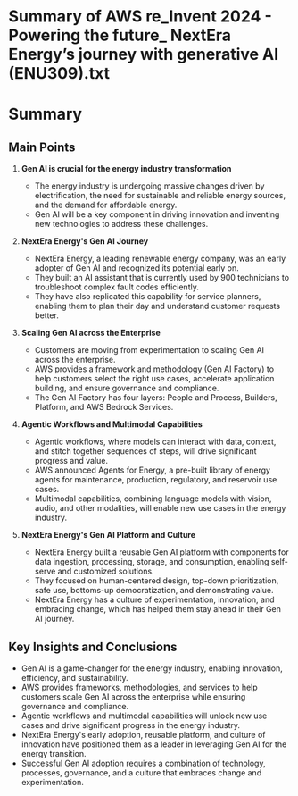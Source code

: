 # Summary of AWS re_Invent 2024 - Powering the future_ NextEra Energy’s journey with generative AI (ENU309).txt

# Summary

## Main Points

1. **Gen AI is crucial for the energy industry transformation**
   - The energy industry is undergoing massive changes driven by electrification, the need for sustainable and reliable energy sources, and the demand for affordable energy.
   - Gen AI will be a key component in driving innovation and inventing new technologies to address these challenges.

2. **NextEra Energy's Gen AI Journey**
   - NextEra Energy, a leading renewable energy company, was an early adopter of Gen AI and recognized its potential early on.
   - They built an AI assistant that is currently used by 900 technicians to troubleshoot complex fault codes efficiently.
   - They have also replicated this capability for service planners, enabling them to plan their day and understand customer requests better.

3. **Scaling Gen AI across the Enterprise**
   - Customers are moving from experimentation to scaling Gen AI across the enterprise.
   - AWS provides a framework and methodology (Gen AI Factory) to help customers select the right use cases, accelerate application building, and ensure governance and compliance.
   - The Gen AI Factory has four layers: People and Process, Builders, Platform, and AWS Bedrock Services.

4. **Agentic Workflows and Multimodal Capabilities**
   - Agentic workflows, where models can interact with data, context, and stitch together sequences of steps, will drive significant progress and value.
   - AWS announced Agents for Energy, a pre-built library of energy agents for maintenance, production, regulatory, and reservoir use cases.
   - Multimodal capabilities, combining language models with vision, audio, and other modalities, will enable new use cases in the energy industry.

5. **NextEra Energy's Gen AI Platform and Culture**
   - NextEra Energy built a reusable Gen AI platform with components for data ingestion, processing, storage, and consumption, enabling self-serve and customized solutions.
   - They focused on human-centered design, top-down prioritization, safe use, bottoms-up democratization, and demonstrating value.
   - NextEra Energy has a culture of experimentation, innovation, and embracing change, which has helped them stay ahead in their Gen AI journey.

## Key Insights and Conclusions

- Gen AI is a game-changer for the energy industry, enabling innovation, efficiency, and sustainability.
- AWS provides frameworks, methodologies, and services to help customers scale Gen AI across the enterprise while ensuring governance and compliance.
- Agentic workflows and multimodal capabilities will unlock new use cases and drive significant progress in the energy industry.
- NextEra Energy's early adoption, reusable platform, and culture of innovation have positioned them as a leader in leveraging Gen AI for the energy transition.
- Successful Gen AI adoption requires a combination of technology, processes, governance, and a culture that embraces change and experimentation.